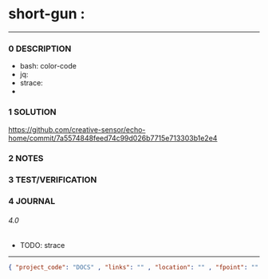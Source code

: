 # short-gun : 
--------------------------------
### 0 DESCRIPTION
- bash: color-code
- jq: 
- strace:
- 

### 1 SOLUTION

https://github.com/creative-sensor/echo-home/commit/7a5574848feed74c99d026b7715e713303b1e2e4

### 2 NOTES

### 3 TEST/VERIFICATION


### 4 JOURNAL
###### 4.0

- TODO: strace


--------------------------------
```json
{ "project_code": "DOCS" , "links": "" , "location": "" , "fpoint": "" }
```

